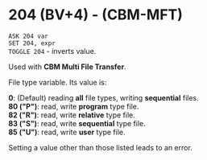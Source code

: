 # 204 (BV+4) - (CBM-MFT)

`ASK 204 var`  
`SET 204, expr`  
`TOGGLE 204` - inverts value.

Used with **CBM Multi File Transfer**.  

File type variable. Its value is:   

**0**: (Default) reading **all** file types, writing **sequential** files.  
**80 ("P")**: read, write **program** type file.  
**82 ("R")**: read, write **relative** type file.  
**83 ("S")**: read, write **sequential** type file.  
**85 ("U")**: read, write **user** type file.  

Setting a value other than those listed leads to an error.
